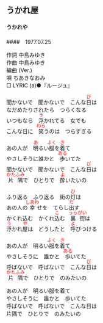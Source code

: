 <style type="text/css">
	ruby{
	    ruby-position: over;
	}
	ruby > rt{font-size: 12px;color:red;}
	p{font:16px;font-size: '楷体'}
</style>
## うかれ屋
#### うかれや
####　1977.07.25


作詞     中島みゆき  
作曲     中島みゆき  
編曲 (Ver.)  
唄     ちあきなおみ  
□ LYRIC (a)●『ルージュ』　　
   
  
聞かないで　聞かないで　こんな<ruby><rb>日</rb><rp>(</rp><rt>び</rt><rp>)</rp></ruby>は  
なだめたりされたら　つらくなる  
いつもなら　<ruby><rb>浮</rb><rp>(</rp><rt>う</rt><rp>)</rp></ruby>かれてる　女でも  
こんな日に　<ruby><rb>笑</rb><rp>(</rp><rt>わら</rt><rp>)</rp></ruby>うのは　つらすぎる  
  
あの人が　<ruby><rb>明</rb><rp>(</rp><rt>あ</rt><rp>)</rp></ruby>るい<ruby><rb>服</rb><rp>(</rp><rt>ふく</rt><rp>)</rp></ruby>を<ruby><rb>着</rb><rp>(</rp><rt>き</rt><rp>)</rp></ruby>て  
やさしそうに誰かと　<ruby><rb>歩</rb><rp>(</rp><rt>ある</rt><rp>)</rp></ruby>いてた  
聞かないで　聞かないで　こんな<ruby><rb>日</rb><rp>(</rp><rt>び</rt><rp>)</rp></ruby>は  
<ruby><rb>片隅</rb><rp>(</rp><rt>かたふみ</rt><rp>)</rp></ruby>で　ひとりで　<ruby><rb>酔</rb><rp>(</rp><rt>よ</rt><rp>)</rp></ruby>いたいの  
  
ふり返る　ふり返る　街の<ruby><rb>灯</rb><rp>(</rp><rt>ひ</rt><rp>)</rp></ruby>は  
あの人の<ruby><rb>幸</rb><rp>(</rp><rt>しあわ</rt><rp>)</rp></ruby>せを　てらし<ruby><rb>出</rb><rp>(</rp><rt>だ</rt><rp>)</rp></ruby>す  
かくれ込む　かくれ<ruby><rb>込</rb><rp>(</rp><rt>こ</rt><rp>)</rp></ruby>む　<ruby><rb>裏街</rb><rp>(</rp><rt>うらがい</rt><rp>)</rp></ruby>は  
<ruby><rb>浮</rb><rp>(</rp><rt>う</rt><rp>)</rp></ruby>かれ<ruby><rb>屋</rb><rp>(</rp><rt>や</rt><rp>)</rp></ruby>は　どうしたと　<ruby><rb>呼</rb><rp>(</rp><rt>よ</rt><rp>)</rp></ruby>びつける  
  
あの人が　明るい<ruby><rb>服</rb><rp>(</rp><rt>ふく</rt><rp>)</rp></ruby>を<ruby><rb>着</rb><rp>(</rp><rt>き</rt><rp>)</rp></ruby>て  
やさしそうに　誰かと　<ruby><rb>歩</rb><rp>(</rp><rt>ある</rt><rp>)</rp></ruby>いてた  
呼ばないで　呼ばないで　こんな<ruby><rb>日</rb><rp>(</rp><rt>び</rt><rp>)</rp></ruby>は  
<ruby><rb>片隅</rb><rp>(</rp><rt>かたふみ</rt><rp>)</rp></ruby>で　ひとりで　のみたいの  
  
あの人が　明るい服を着て  
やさしそうに　誰かと　歩いてた  
呼ばないで　呼ばないで　こんな日は  
片隅で　ひとりで　のみたいの  
